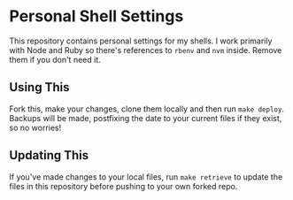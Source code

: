 # Personal Shell Settings

This repository contains personal settings for my shells. I work primarily with Node and Ruby so there's references to `rbenv` and `nvm` inside. Remove them if you don't need it.

## Using This

Fork this, make your changes, clone them locally and then run `make deploy`. Backups will be made, postfixing the date to your current files if they exist, so no worries!

## Updating This

If you've made changes to your local files, run `make retrieve` to update the files in this repository before pushing to your own forked repo.
